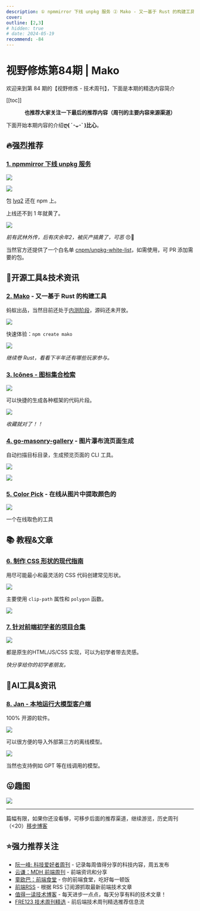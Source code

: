 ```yaml
---
description: ① npmmirror 下线 unpkg 服务 ② Mako - 又一基于 Rust 的构建工具 ③ Icônes - 图标集合检索 ④ go-masonry-gallery - 图片瀑布流页面生成 ⑤ Color Pick - 在线从图片中提取颜色的 ⑥ 制作 CSS 形状的现代指南 ⑦ 针对前端初学者的项目合集 ⑧ Jan - 本地运行大模型客户端
cover:
outline: [2,3]
# hidden: true
# date: 2024-05-19
recommend: -84
---
```


# 视野修炼第84期 | Mako

欢迎来到第 84 期的【视野修炼 - 技术周刊】，下面是本期的精选内容简介

[[toc]]

<center>

**​也推荐大家关注一下最后的推荐内容（周刊的主要内容来源渠道）**

</center>

下面开始本期内容的介绍**ღ( ´･ᴗ･` )比心**。

## 🔥强烈推荐
### [1. npmmirror 下线 unpkg 服务](https://zhuanlan.zhihu.com/p/633904268)

![](https://cdn.upyun.sugarat.top/mdImg/sugar/c635042d0d4e1c64d155a4f5304b1fb0)

![](https://cdn.upyun.sugarat.top/mdImg/sugar/f155a5c90d7a56beda1a2de137f5f758)

包 [lyq2](https://www.npmjs.com/package/lyq2) 还在 npm 上。

上线还不到 1 年就黄了。

![](https://cdn.upyun.sugarat.top/mdImg/sugar/a907aca3999ca1f9b944b5e861b12174)

*前有武林外传，后有庆余年2，被灰产搞黄了，可恶* 😠💢

当然官方还提供了一个白名单 [cnpm/unpkg-white-list](https://github.com/cnpm/unpkg-white-list/tree/master)，如需使用，可 PR 添加需要的包。


## 🔧开源工具&技术资讯
### [2. Mako](https://makojs.dev/) - 又一基于 Rust 的构建工具
蚂蚁出品，当然目前还处于[内测阶段](https://mp.weixin.qq.com/s/tWEwLGvAL4FNxemtNC5HVQ)，源码还未开放。

![](https://cdn.upyun.sugarat.top/mdImg/sugar/8e4fef9962925c22c26799de82914f6b)

快速体验：`npm create mako`

![](https://cdn.upyun.sugarat.top/mdImg/sugar/3dcfe56f24dc1d5df145cc713ce28f7d)

*继续卷 Rust，看看下半年还有哪些玩家参与。*

### [3. Icônes - 图标集合检索](https://icones.js.org/)

![](https://cdn.upyun.sugarat.top/mdImg/sugar/6df13b3f8823ca3b4da5e8f24e6f4391)

可以快捷的生成各种框架的代码片段。

![](https://cdn.upyun.sugarat.top/mdImg/sugar/4b64f6e94c3172b3e1dddeb0e61ead8c)

*收藏就对了！！*


### [4. go-masonry-gallery](https://github.com/dominickp/gall) - 图片瀑布流页面生成

自动扫描目标目录，生成预览页面的 CLI 工具。

![](https://cdn.upyun.sugarat.top/mdImg/sugar/714bc4d9bee21a631ea911b2fbf4b4e4)

![](https://cdn.upyun.sugarat.top/mdImg/sugar/8a92fa64f56d418610fe5c54e5a50be3)

### [5. Color Pick](https://imgcolorpicker.vercel.app/) - 在线从图片中提取颜色的

![](https://cdn.upyun.sugarat.top/mdImg/sugar/aa9923ad7107edf3c39339a9a256fbda)

一个在线取色的工具
## 📚 教程&文章
### [6. 制作 CSS 形状的现代指南](https://www.smashingmagazine.com/2024/05/modern-guide-making-css-shapes/#hexagons)

用尽可能最小和最灵活的 CSS 代码创建常见形状。

![](https://cdn.upyun.sugarat.top/mdImg/sugar/d5caac2a4794767bc71c7827be936a81)

主要使用 `clip-path` 属性和 `polygon` 函数。

![](https://cdn.upyun.sugarat.top/mdImg/sugar/0e89a8415adf96756e5c47400ea6787a)

### [7. 针对前端初学者的项目合集](https://www.jisan.io/dom-projects/)

![](https://cdn.upyun.sugarat.top/mdImg/sugar/6421493d6ce859b5ca5e3a4fccc36c9a)

都是原生的HTML/JS/CSS 实现，可以为初学者带去灵感。

*快分享给你的初学者朋友。*

## 🤖AI工具&资讯

### [8. Jan - 本地运行大模型客户端](https://github.com/janhq/jan)

100% 开源的软件。

![](https://cdn.upyun.sugarat.top/mdImg/sugar/ef5a4f79be7194a5078befb2a7becb97)

可以很方便的导入外部第三方的离线模型。

![](https://cdn.upyun.sugarat.top/mdImg/sugar/d0f8b0661cd97f66a266f9f5ac931260)

当然也支持例如 GPT 等在线调用的模型。

## 😛趣图

![](https://cdn.upyun.sugarat.top/mdImg/sugar/86b14d7f0e63520b315811bdb64f22ed)

---

篇幅有限，如果你还没看够，可移步后面的推荐渠道，继续游览，历史周刊（<20）[移步博客](https://www.dmsrs.org/weekly/index.html)

## ⭐️强力推荐关注

* [阮一峰: 科技爱好者周刊](https://www.ruanyifeng.com/blog/archives.html) - 记录每周值得分享的科技内容，周五发布
* [云谦：MDH 前端周刊](https://sorrycc.com/mdh/) - 前端资讯和分享
* [童欧巴：前端食堂](https://github.com/Geekhyt/weekly) - 你的前端食堂，吃好每一顿饭
* [前端RSS](https://fed.chanceyu.com/) - 根据 RSS 订阅源抓取最新前端技术文章
* [值得一读技术博客](https://daily-blog.chlinlearn.top/) - 每天进步一点点，每天分享有料的技术文章！
* [FRE123 技术周刊精选](https://www.fre123.com/weekly) - 前后端技术周刊精选推荐信息流
